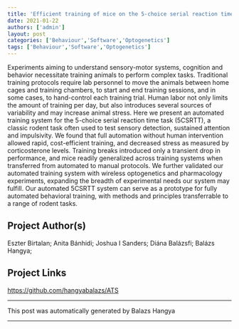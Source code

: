 ```yaml
---
title: 'Efficient training of mice on the 5-choice serial reaction time task in an automated rodent training system'
date: 2021-01-22
authors: ['admin']
layout: post
categories: ['Behaviour','Software','Optogenetics']
tags: ['Behaviour','Software','Optogenetics']
---
```

Experiments aiming to understand sensory-motor systems, cognition and behavior necessitate training animals to perform complex tasks. Traditional training protocols require lab personnel to move the animals between home cages and training chambers, to start and end training sessions, and in some cases, to hand-control each training trial. Human labor not only limits the amount of training per day, but also introduces several sources of variability and may increase animal stress. Here we present an automated training system for the 5-choice serial reaction time task (5CSRTT), a classic rodent task often used to test sensory detection, sustained attention and impulsivity. We found that full automation without human intervention allowed rapid, cost-efficient training, and decreased stress as measured by corticosterone levels. Training breaks introduced only a transient drop in performance, and mice readily generalized across training systems when transferred from automated to manual protocols. We further validated our automated training system with wireless optogenetics and pharmacology experiments, expanding the breadth of experimental needs our system may fulfill. Our automated 5CSRTT system can serve as a prototype for fully automated behavioral training, with methods and principles transferrable to a range of rodent tasks.
## Project Author(s)
Eszter Birtalan; Anita Bánhidi; Joshua I Sanders; Diána Balázsfi; Balázs Hangya;
## Project Links
https://github.com/hangyabalazs/ATS
***
This post was automatically generated by
Balazs Hangya
***
